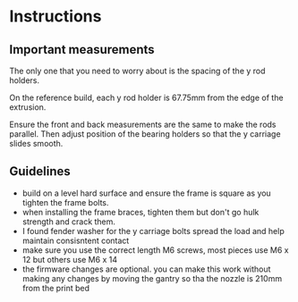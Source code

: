 # Instructions

## Important measurements

The only one that you need to worry about is the spacing of the y rod holders.

On the reference build, each y rod holder is 67.75mm from the edge of the extrusion.

Ensure the front and back measurements are the same to make the rods parallel.  Then adjust position of the bearing holders so that the y carriage slides smooth.

## Guidelines

- build on a level hard surface and ensure the frame is square as you tighten the frame bolts.
- when installing the frame braces, tighten them but don't go hulk strength and crack them.
- I found fender washer for the y carriage bolts spread the load and help maintain consisntent contact
- make sure you use the correct length M6 screws, most pieces use M6 x 12 but others use M6 x 14
- the firmware changes are optional. you can make this work without making any changes by moving the gantry so tha the nozzle is 210mm from the print bed
